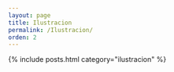 ```yaml
---
layout: page
title: Ilustracion
permalink: /Ilustracion/
orden: 2
---
```


{% include posts.html category="ilustracion" %}
